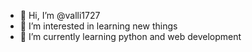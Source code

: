 - 👋 Hi, I’m @valli1727
- 👀 I’m interested in learning new things 
- 🌱 I’m currently learning python and web development

<!---
valli1727/valli1727 is a ✨ special ✨ repository because its `README.md` (this file) appears on your GitHub profile.
You can click the Preview link to take a look at your changes.
--->

